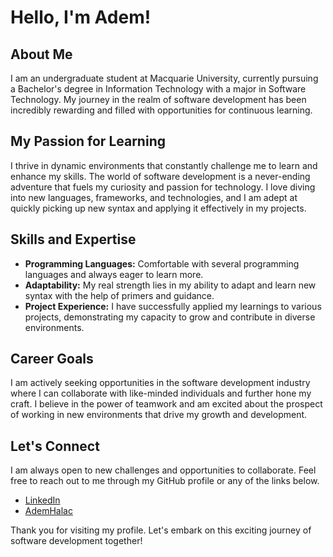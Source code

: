 # Hello, I'm Adem!

## About Me

I am an undergraduate student at Macquarie University, currently pursuing a Bachelor's degree in Information Technology with a major in Software Technology. My journey in the realm of software development has been incredibly rewarding and filled with opportunities for continuous learning.

## My Passion for Learning

I thrive in dynamic environments that constantly challenge me to learn and enhance my skills. The world of software development is a never-ending adventure that fuels my curiosity and passion for technology. I love diving into new languages, frameworks, and technologies, and I am adept at quickly picking up new syntax and applying it effectively in my projects.

## Skills and Expertise

- **Programming Languages:** Comfortable with several programming languages and always eager to learn more.
- **Adaptability:** My real strength lies in my ability to adapt and learn new syntax with the help of primers and guidance.
- **Project Experience:** I have successfully applied my learnings to various projects, demonstrating my capacity to grow and contribute in diverse environments.

## Career Goals

I am actively seeking opportunities in the software development industry where I can collaborate with like-minded individuals and further hone my craft. I believe in the power of teamwork and am excited about the prospect of working in new environments that drive my growth and development.

## Let's Connect

I am always open to new challenges and opportunities to collaborate. Feel free to reach out to me through my GitHub profile or any of the links below.

- [LinkedIn](www.linkedin.com/in/adem-halac-607632135)
- [AdemHalac](site-URL)

Thank you for visiting my profile. Let's embark on this exciting journey of software development together!


